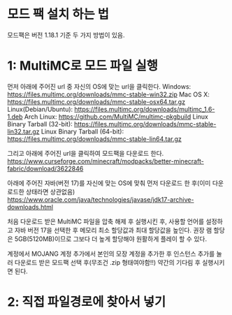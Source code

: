 # 모드 팩 설치 하는 법
모드팩은 버전 1.18.1 기준
두 가지 방법이 있음.


# 1: MultiMC로 모드 파일 실행
먼저 아래에 주어진 url 중 자신의 OS에 맞는 url을 클릭한다. 
Windows: https://files.multimc.org/downloads/mmc-stable-win32.zip 
Mac OS X: https://files.multimc.org/downloads/mmc-stable-osx64.tar.gz 
Linux(Debian/Ubuntu): https://files.multimc.org/downloads/multimc_1.6-1.deb 
Arch Linux: https://github.com/MultiMC/multimc-pkgbuild 
Linux Binary Tarball (32-bit): https://files.multimc.org/downloads/mmc-stable-lin32.tar.gz 
Linux Binary Tarball (64-bit): https://files.multimc.org/downloads/mmc-stable-lin64.tar.gz 

그리고 아래에 주어진 url을 클릭하여 모드팩을 다운로드 한다. 
https://www.curseforge.com/minecraft/modpacks/better-minecraft-fabric/download/3622846

아래에 주어진 자바(버전 17)를 자신에 맞는 OS에 맞춰 먼저 다운로드 한 후(이미 다운로드한 상태라면 상관없음) 
https://www.oracle.com/java/technologies/javase/jdk17-archive-downloads.html 
 
처음 다운로드 받은 MultiMC 파일을 압축 해제 후 실행시킨 후, 사용할 언어를 설정하고 자바 버전 17을 선택한 후 메모리 최소 할당값과 최대 할당값을 높인다. 
권장 램 할당은 5GB(5120MB)이므로 그보다 더 높게 할당해야 원활하게 플레이 할 수 있다. 
 
계정에서 MOJANG 계정 추가에서 본인의 모장 계정을 추가한 후 인스턴스 추가를 눌러 다운로드 받은 모드팩 선택 후(무조건 .zip 형태여야함!!) 약간의 기다림 후 실행시키면 된다. 
 
 
# 2: 직접 파일경로에 찾아서 넣기 
 
